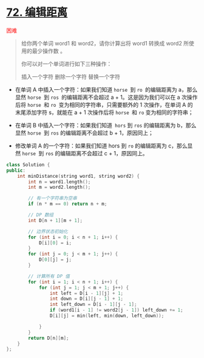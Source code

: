 # [72. 编辑距离](https://leetcode-cn.com/problems/edit-distance/)

<font color=#f00>困难 </font>

> 给你两个单词 word1 和 word2，请你计算出将 word1 转换成 word2 所使用的最少操作数 。
>
> 你可以对一个单词进行如下三种操作：
>
> 插入一个字符
> 删除一个字符
> 替换一个字符

- 在单词 A 中插入一个字符：如果我们知道 `horse `到 `ro `的编辑距离为 a，那么显然 `horse `到 `ros `的编辑距离不会超过 a + 1。这是因为我们可以在 a 次操作后将 `horse `和 `ro `变为相同的字符串，只需要额外的 1 次操作，在单词 A 的末尾添加字符 s，就能在 a + 1 次操作后将 `horse `和 `ro` 变为相同的字符串；

- 在单词 B 中插入一个字符：如果我们知道` hors` 到 `ros` 的编辑距离为 b，那么显然 `horse `到 `ros` 的编辑距离不会超过 b + 1，原因同上；

- 修改单词 A 的一个字符：如果我们知道 hors 到 `ro` 的编辑距离为 c，那么显然 `horse `到 `ros` 的编辑距离不会超过 c + 1，原因同上。


```cpp
class Solution {
public:
    int minDistance(string word1, string word2) {
        int n = word1.length();
        int m = word2.length();

        // 有一个字符串为空串
        if (n * m == 0) return n + m;

        // DP 数组
        int D[n + 1][m + 1];

        // 边界状态初始化
        for (int i = 0; i < n + 1; i++) {
            D[i][0] = i;
        }
        for (int j = 0; j < m + 1; j++) {
            D[0][j] = j;
        }

        // 计算所有 DP 值
        for (int i = 1; i < n + 1; i++) {
            for (int j = 1; j < m + 1; j++) {
                int left = D[i - 1][j] + 1;
                int down = D[i][j - 1] + 1;
                int left_down = D[i - 1][j - 1];
                if (word1[i - 1] != word2[j - 1]) left_down += 1;
                D[i][j] = min(left, min(down, left_down));

            }
        }
        return D[n][m];
    }
};

```

